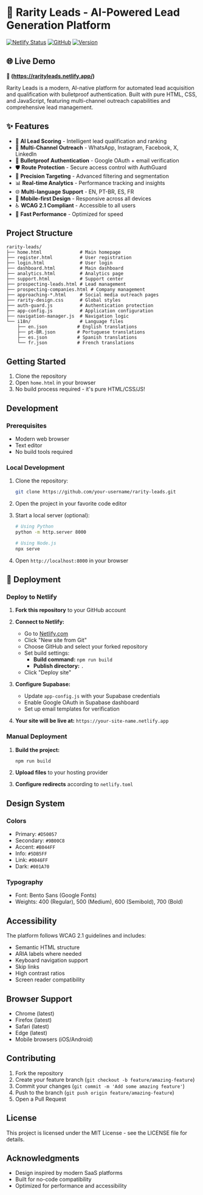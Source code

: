 # 🚀 Rarity Leads - AI-Powered Lead Generation Platform

[![Netlify Status](https://api.netlify.com/api/v1/badges/your-badge-id/deploy-status)](https://rarityleads.netlify.app/deploys)
[![GitHub](https://img.shields.io/github/license/caiodcamargo999/rarity-leads)](LICENSE)
[![Version](https://img.shields.io/badge/version-1.0.0-blue.svg)](package.json)

## 🌐 Live Demo
**🔗 (https://rarityleads.netlify.app/)**

Rarity Leads is a modern, AI-native platform for automated lead acquisition and qualification with bulletproof authentication. Built with pure HTML, CSS, and JavaScript, featuring multi-channel outreach capabilities and comprehensive lead management.

## ✨ Features

- 🤖 **AI Lead Scoring** - Intelligent lead qualification and ranking
- 📱 **Multi-Channel Outreach** - WhatsApp, Instagram, Facebook, X, LinkedIn
- 🔐 **Bulletproof Authentication** - Google OAuth + email verification
- 🛡️ **Route Protection** - Secure access control with AuthGuard
- 🎯 **Precision Targeting** - Advanced filtering and segmentation
- 📊 **Real-time Analytics** - Performance tracking and insights
- 🌐 **Multi-language Support** - EN, PT-BR, ES, FR
- 📱 **Mobile-first Design** - Responsive across all devices
- ♿ **WCAG 2.1 Compliant** - Accessible to all users
- 🚀 **Fast Performance** - Optimized for speed

## Project Structure

```
rarity-leads/
├── home.html              # Main homepage
├── register.html          # User registration
├── login.html             # User login
├── dashboard.html         # Main dashboard
├── analytics.html         # Analytics page
├── support.html           # Support center
├── prospecting-leads.html # Lead management
├── prospecting-companies.html # Company management
├── approaching-*.html     # Social media outreach pages
├── rarity-design.css      # Global styles
├── auth-guard.js          # Authentication protection
├── app-config.js          # Application configuration
├── navigation-manager.js  # Navigation logic
└── i18n/                  # Language files
    ├── en.json           # English translations
    ├── pt-BR.json        # Portuguese translations
    ├── es.json           # Spanish translations
    └── fr.json           # French translations
```

## Getting Started

1. Clone the repository
2. Open `home.html` in your browser
3. No build process required - it's pure HTML/CSS/JS!

## Development

### Prerequisites

- Modern web browser
- Text editor
- No build tools required

### Local Development

1. Clone the repository:
   ```bash
   git clone https://github.com/your-username/rarity-leads.git
   ```

2. Open the project in your favorite code editor

3. Start a local server (optional):
   ```bash
   # Using Python
   python -m http.server 8000
   
   # Using Node.js
   npx serve
   ```

4. Open `http://localhost:8000` in your browser

## 🚀 Deployment

### Deploy to Netlify

1. **Fork this repository** to your GitHub account

2. **Connect to Netlify:**
   - Go to [Netlify.com](https://netlify.com)
   - Click "New site from Git"
   - Choose GitHub and select your forked repository
   - Set build settings:
     - **Build command:** `npm run build`
     - **Publish directory:** `.`
   - Click "Deploy site"

3. **Configure Supabase:**
   - Update `app-config.js` with your Supabase credentials
   - Enable Google OAuth in Supabase dashboard
   - Set up email templates for verification

4. **Your site will be live at:** `https://your-site-name.netlify.app`

### Manual Deployment

1. **Build the project:**
   ```bash
   npm run build
   ```

2. **Upload files** to your hosting provider

3. **Configure redirects** according to `netlify.toml`

## Design System

### Colors

- Primary: `#D50057`
- Secondary: `#9B00C8`
- Accent: `#B044FF`
- Info: `#5DB5FF`
- Link: `#0046FF`
- Dark: `#001A70`

### Typography

- Font: Bento Sans (Google Fonts)
- Weights: 400 (Regular), 500 (Medium), 600 (Semibold), 700 (Bold)

## Accessibility

The platform follows WCAG 2.1 guidelines and includes:

- Semantic HTML structure
- ARIA labels where needed
- Keyboard navigation support
- Skip links
- High contrast ratios
- Screen reader compatibility

## Browser Support

- Chrome (latest)
- Firefox (latest)
- Safari (latest)
- Edge (latest)
- Mobile browsers (iOS/Android)

## Contributing

1. Fork the repository
2. Create your feature branch (`git checkout -b feature/amazing-feature`)
3. Commit your changes (`git commit -m 'Add some amazing feature'`)
4. Push to the branch (`git push origin feature/amazing-feature`)
5. Open a Pull Request

## License

This project is licensed under the MIT License - see the LICENSE file for details.

## Acknowledgments

- Design inspired by modern SaaS platforms
- Built for no-code compatibility
- Optimized for performance and accessibility 
